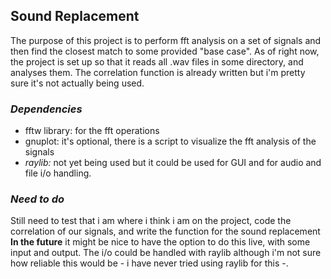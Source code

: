 ## Sound Replacement
The purpose of this project is to perform fft analysis on a set of signals and then find the closest match to some provided "base case". 
As of right now, the project is set up so that it reads all .wav files in some directory, and analyses them. The correlation function is already written
but i'm pretty sure it's not actually being used. 

### _Dependencies_
- fftw library: for the fft operations
- gnuplot: it's optional, there is a script to visualize the fft analysis of the signals
- _raylib:_ not yet being used but it could be used for GUI and for audio and file i/o handling. 

### _Need to do_
Still need to test that i am where i think i am on the project, code the correlation of our signals, and write the function for the sound replacement
**In the future** it might be nice to have the option to do this live, with some input and output. The i/o could be handled with raylib although i'm not sure
how reliable this would be - i have never tried using raylib for this -. 
